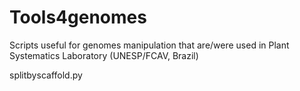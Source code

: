 # Tools4genomes
Scripts useful for genomes manipulation that are/were used in Plant Systematics Laboratory (UNESP/FCAV, Brazil)


splitbyscaffold.py
